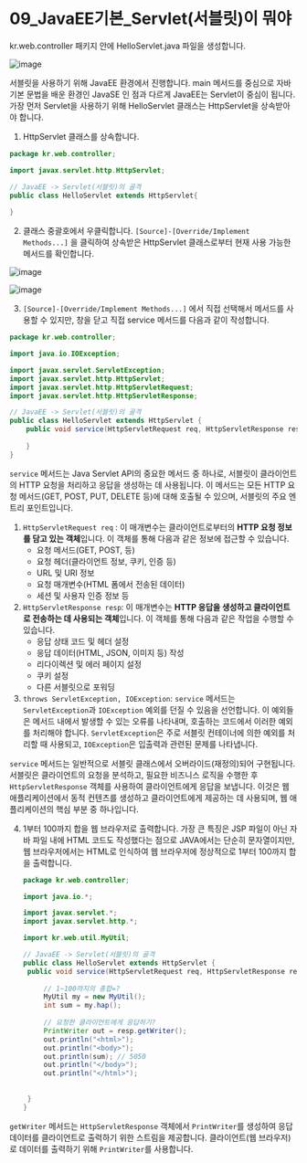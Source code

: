 # 09_JavaEE기본_Servlet(서블릿)이 뭐야



kr.web.controller 패키지 안에 HelloServlet.java 파일을 생성합니다.

![image](https://github.com/LimdaeIl/TILarchive/assets/131642334/167cb3a2-a86d-4d8c-b03e-65034fd7b7b3)




서블릿을 사용하기 위해 JavaEE 환경에서 진행합니다.  main 메서드를 중심으로 자바 기본 문법을 배운 환경인 JavaSE 인 점과 다르게 JavaEE는 Servlet이 중심이 됩니다. 가장 먼저 Servlet을 사용하기 위해 HelloServlet 클래스는 HttpServlet을 상속받아야 합니다.

1. HttpServlet 클래스를 상속합니다. 

```java
package kr.web.controller;

import javax.servlet.http.HttpServlet;

// JavaEE -> Servlet(서블릿)의 골격
public class HelloServlet extends HttpServlet{
	
}
```



2. 클래스 중괄호에서 우클릭합니다. `[Source]-[Override/Implement Methods...]` 을 클릭하여 상속받은 HttpServlet 클래스로부터 현재 사용 가능한 메서드를 확인합니다.

![image](https://github.com/LimdaeIl/TILarchive/assets/131642334/5f5f111f-8b45-4060-8d0a-2c5d18fcb5f7)

![image](https://github.com/LimdaeIl/TILarchive/assets/131642334/1d020eb4-11d4-4fd7-9efe-d9a64a8d9d97)




3. `[Source]-[Override/Implement Methods...]` 에서 직접 선택해서 메서드를 사용할 수 있지만, 창을 닫고 직접 service 메서드를 다음과 같이 작성합니다. 

```java
package kr.web.controller;

import java.io.IOException;

import javax.servlet.ServletException;
import javax.servlet.http.HttpServlet;
import javax.servlet.http.HttpServletRequest;
import javax.servlet.http.HttpServletResponse;

// JavaEE -> Servlet(서블릿)의 골격
public class HelloServlet extends HttpServlet {
	public void service(HttpServletRequest req, HttpServletResponse resp) throws ServletException, IOException {
		
	}
}
```

`service` 메서드는 Java Servlet API의 중요한 메서드 중 하나로, 서블릿이 클라이언트의 HTTP 요청을 처리하고 응답을 생성하는 데 사용됩니다. 이 메서드는 모든 HTTP 요청 메서드(GET, POST, PUT, DELETE 등)에 대해 호출될 수 있으며, 서블릿의 주요 엔트리 포인트입니다.

1. `HttpServletRequest req` : 이 매개변수는 클라이언트로부터의 **HTTP 요청 정보를 담고 있는 객체**입니다. 
   이 객체를 통해 다음과 같은 정보에 접근할 수 있습니다.
   - 요청 메서드(GET, POST, 등)
   - 요청 헤더(클라이언트 정보, 쿠키, 인증 등)
   - URL 및 URI 정보
   - 요청 매개변수(HTML 폼에서 전송된 데이터)
   - 세션 및 사용자 인증 정보 등
2. `HttpServletResponse resp`: 이 매개변수는 **HTTP 응답을 생성하고 클라이언트로 전송하는 데 사용되는 객체**입니다.
   이 객체를 통해 다음과 같은 작업을 수행할 수 있습니다.
   - 응답 상태 코드 및 헤더 설정
   - 응답 데이터(HTML, JSON, 이미지 등) 작성
   - 리다이렉션 및 에러 페이지 설정
   - 쿠키 설정
   - 다른 서블릿으로 포워딩
3. `throws ServletException, IOException`: `service` 메서드는 `ServletException`과 `IOException` 예외를 던질 수 있음을 선언합니다. 이 예외들은 메서드 내에서 발생할 수 있는 오류를 나타내며, 호출하는 코드에서 이러한 예외를 처리해야 합니다. `ServletException`은 주로 서블릿 컨테이너에 의한 예외를 처리할 때 사용되고, `IOException`은 입출력과 관련된 문제를 나타냅니다.

`service` 메서드는 일반적으로 서블릿 클래스에서 오버라이드(재정의)되어 구현됩니다. 서블릿은 클라이언트의 요청을 분석하고, 필요한 비즈니스 로직을 수행한 후 `HttpServletResponse` 객체를 사용하여 클라이언트에게 응답을 보냅니다. 이것은 웹 애플리케이션에서 동적 컨텐츠를 생성하고 클라이언트에게 제공하는 데 사용되며, 웹 애플리케이션의 핵심 부분 중 하나입니다.



4. 1부터 100까지 합을 웹 브라우저로 출력합니다. 가장 큰 특징은 JSP 파일이 아닌 자바 파일 내에 HTML 코드도 작성했다는 점으로 JAVA에서는 단순히 문자열이지만, 웹 브라우저에서는 HTML로 인식하여 웹 브라우저에 정상적으로 1부터 100까지 합을 출력합니다.		

   ```java
   package kr.web.controller;
   
   import java.io.*;
   
   import javax.servlet.*;
   import javax.servlet.http.*;
   
   import kr.web.util.MyUtil;
   
   // JavaEE -> Servlet(서블릿)의 골격
   public class HelloServlet extends HttpServlet {
   	public void service(HttpServletRequest req, HttpServletResponse resp) throws ServletException, IOException {
   		
   		// 1~100까지의 총합=?
   		MyUtil my = new MyUtil();
   		int sum = my.hap();
   		
   		// 요청한 클라이언트에게 응답하기?
   		PrintWriter out = resp.getWriter();
   		out.println("<html>");
   		out.println("<body>");
   		out.println(sum); // 5050
   		out.println("</body>");
   		out.println("</html>");
   		
   		
   	}
   }
   
   ```


`getWriter` 메서드는 `HttpServletResponse` 객체에서 `PrintWriter`를 생성하여 응답 데이터를 클라이언트로 출력하기 위한 스트림을 제공합니다. 클라이언트(웹 브라우저)로 데이터를 출력하기 위해 `PrintWriter`를 사용합니다.
